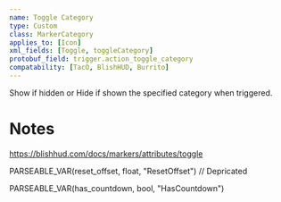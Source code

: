 ```yaml
---
name: Toggle Category
type: Custom
class: MarkerCategory
applies_to: [Icon]
xml_fields: [Toggle, toggleCategory]
protobuf_field: trigger.action_toggle_category
compatability: [TacO, BlishHUD, Burrito]
---
```

Show if hidden or Hide if shown the specified category when triggered.

Notes
=====

https://blishhud.com/docs/markers/attributes/toggle






PARSEABLE_VAR(reset_offset, float, "ResetOffset") // Depricated

PARSEABLE_VAR(has_countdown, bool, "HasCountdown")